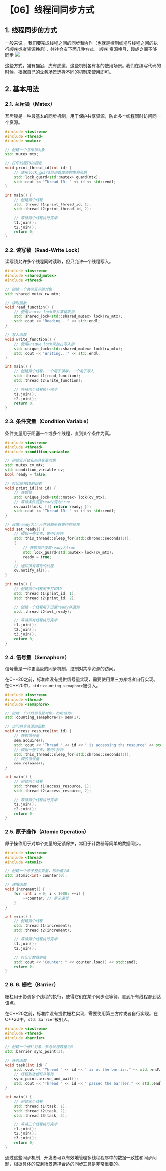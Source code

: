 # 【06】线程间同步方式
## 1. 线程同步的方式

一般来说 ，我们要完成线程之间的同步和协作（也就是控制线程与线程之间的执行顺序或者资源挣用），往往会有下面几种方式。 顺序 资源挣用，现成之间不够同步
![](assets/线程间的同步方式x.jpg)

这些方式，猫有猫招，虎有虎道，这些机制各有各的使用场景。我们在编写代码的时候，根据自己的业务场景选择不同的机制来使用即可。

## 2. 基本用法

### 2.1. **互斥锁（Mutex）**

互斥锁是一种最基本的同步机制，用于保护共享资源，防止多个线程同时访问同一个资源。

```C++
#include <iostream>
#include <thread>
#include <mutex>

// 创建一个互斥锁对象
std::mutex mtx;

// 打印线程ID的函数
void print_thread_id(int id) {
    // 使用lock_guard自动管理锁的生命周期
    std::lock_guard<std::mutex> guard(mtx);
    std::cout << "Thread ID: " << id << std::endl;
}

int main() {
    // 创建两个线程
    std::thread t1(print_thread_id, 1);
    std::thread t2(print_thread_id, 2);

    // 等待两个线程执行完毕
    t1.join();
    t2.join();
    return 0;
}
```

### 2.2. **读写锁（Read-Write Lock）**

读写锁允许多个线程同时读取，但只允许一个线程写入。

```C++
#include <iostream>
#include <shared_mutex>
#include <thread>

// 创建一个共享互斥锁对象
std::shared_mutex rw_mtx;

// 读取函数
void read_function() {
    // 使用shared_lock来共享读取锁
    std::shared_lock<std::shared_mutex> lock(rw_mtx);
    std::cout << "Reading..." << std::endl;
}

// 写入函数
void write_function() {
    // 使用unique_lock来独占写入锁
    std::unique_lock<std::shared_mutex> lock(rw_mtx);
    std::cout << "Writing..." << std::endl;
}

int main() {
    // 创建两个线程，一个用于读取，一个用于写入
    std::thread t1(read_function);
    std::thread t2(write_function);

    // 等待两个线程执行完毕
    t1.join();
    t2.join();
    return 0;
}
```

### 2.3. **条件变量（Condition Variable）**

条件变量用于阻塞一个或多个线程，直到某个条件为真。

```C++
#include <iostream>
#include <thread>
#include <condition_variable>

// 创建互斥锁和条件变量对象
std::mutex cv_mtx;
std::condition_variable cv;
bool ready = false;

// 打印线程ID的函数
void print_id(int id) {
    // 获取锁
    std::unique_lock<std::mutex> lock(cv_mtx);
    // 等待条件变量ready变为true
    cv.wait(lock, []{ return ready; });
    std::cout << "Thread ID: " << id << std::endl;
}

// 设置ready为true并通知所有等待的线程
void set_ready() {
    // 模拟一些工作，等待1秒钟
    std::this_thread::sleep_for(std::chrono::seconds(1));
    {
        // 获取锁并设置ready为true
        std::lock_guard<std::mutex> lock(cv_mtx);
        ready = true;
    }
    // 通知所有等待的线程
    cv.notify_all();
}

int main() {
    // 创建两个线程用于打印ID
    std::thread t1(print_id, 1);
    std::thread t2(print_id, 2);

    // 创建一个线程用于设置ready并通知
    std::thread t3(set_ready);

    // 等待所有线程执行完毕
    t1.join();
    t2.join();
    t3.join();
    return 0;
}
```

### 2.4. **信号量（Semaphore）**

信号量是一种更高级的同步机制，控制对共享资源的访问。

在C++20之前，标准库没有提供信号量实现，需要使用第三方库或者自行实现。在C++20中，`std::counting_semaphore`被引入。

```C++
#include <iostream>
#include <thread>
#include <semaphore>

// 创建一个计数信号量对象，初始值为1
std::counting_semaphore<1> sem(1);

// 访问共享资源的函数
void access_resource(int id) {
    // 获取信号量
    sem.acquire();
    std::cout << "Thread " << id << " is accessing the resource" << std::endl;
    // 模拟一些工作，等待1秒钟
    std::this_thread::sleep_for(std::chrono::seconds(1));
    // 释放信号量
    sem.release();
}

int main() {
    // 创建两个线程
    std::thread t1(access_resource, 1);
    std::thread t2(access_resource, 2);

    // 等待两个线程执行完毕
    t1.join();
    t2.join();
    return 0;
}
```

### 2.5. **原子操作（Atomic Operation）**

原子操作用于对单个变量的无锁保护，常用于计数器等简单的数据同步。

```C++
#include <iostream>
#include <thread>
#include <atomic>

// 创建一个原子整型变量，初始值为0
std::atomic<int> counter(0);

// 递增函数
void increment() {
    for (int i = 0; i < 1000; ++i) {
        ++counter; // 原子递增
    }
}

int main() {
    // 创建两个线程
    std::thread t1(increment);
    std::thread t2(increment);

    // 等待两个线程执行完毕
    t1.join();
    t2.join();

    // 打印计数器的值
    std::cout << "Counter: " << counter.load() << std::endl;
    return 0;
}
```

### 2.6. 6. **栅栏（Barrier）**

栅栏用于协调多个线程的执行，使得它们在某个同步点等待，直到所有线程都到达该点。

在C++20之前，标准库没有提供栅栏实现，需要使用第三方库或者自行实现。在C++20中，`std::barrier`被引入。

```C++
#include <iostream>
#include <thread>
#include <barrier>

// 创建一个栅栏对象，参与线程数量为3
std::barrier sync_point(3);

// 任务函数
void task(int id) {
    std::cout << "Thread " << id << " is at the barrier." << std::endl;
    // 线程到达栅栏并等待
    sync_point.arrive_and_wait();
    std::cout << "Thread " << id << " passed the barrier." << std::endl;
}

int main() {
    // 创建三个线程
    std::thread t1(task, 1);
    std::thread t2(task, 2);
    std::thread t3(task, 3);

    // 等待三个线程执行完毕
    t1.join();
    t2.join();
    t3.join();
    return 0;
}
```

通过这些同步机制，开发者可以有效地管理多线程程序中的数据一致性和同步问题，根据具体的应用场景选择合适的同步工具是非常重要的。




